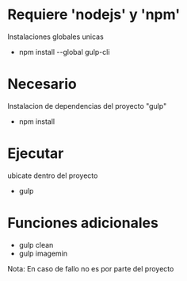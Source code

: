 # Requiere 'nodejs' y 'npm'
  Instalaciones globales unicas

  - npm install --global gulp-cli

# Necesario
  Instalacion de dependencias del proyecto "gulp"

  - npm install

# Ejecutar
  ubicate dentro del proyecto

  - gulp

# Funciones adicionales
  - gulp clean
  - gulp imagemin

Nota: En caso de fallo no es por parte del proyecto
